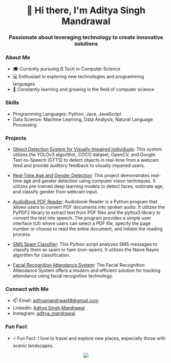 <div align="center">
  <h1>👋 Hi there, I'm Aditya Singh Mandrawal</h1>
  <h3>Passionate about leveraging technology to create innovative solutions</h3>
</div>

### About Me
- 🎓 Currently pursuing B.Tech in Computer Science
- 💻 Enthusiast in exploring new technologies and programming languages
- 🌱 Constantly learning and growing in the field of computer science

### Skills
- Programming Languages: Python, Java, JavaScript
- Data Science: Machine Learning, Data Analysis, Natural Language Processing

### Projects

- [Object Detection System for Visually Impaired Individuals](https://github.com/AdityaSinghMandrawal/Object-Detection-System-using-YOLO-V3): This system utilizes the YOLOv3 algorithm, COCO dataset, OpenCV, and Google Text-to-Speech (GTTS) to detect objects in real-time from a webcam feed and provide auditory feedback to visually impaired users.

- [Real-Time Age and Gender Detection](https://github.com/AdityaSinghMandrawal/Age-and-Gender-Detection-System): This project demonstrates real-time age and gender detection using computer vision techniques. It utilizes pre-trained deep learning models to detect faces, estimate age, and classify gender from webcam input.

- [AudioBook PDF Reader](https://github.com/AdityaSinghMandrawal/-AudioPDF-Your-Personal-PDF-Audiobook-Reader-): Audiobook Reader is a Python program that allows users to convert PDF documents into spoken audio. It utilizes the PyPDF2 library to extract text from PDF files and the pyttsx3 library to convert the text into speech. The program provides a simple user interface (UI) where users can select a PDF file, specify the page number or choose to read the entire document, and initiate the reading process.

- [SMS Spam Classifier](https://github.com/AdityaSinghMandrawal/Smart-Spam-Classifier-for-SMS-Enhancing-Message-Filtering-Efficiency): This Python script analyzes SMS messages to classify them as spam or ham (non-spam). It utilizes the Naive Bayes algorithm for classification.

- [Facial Recognition Attendance System](https://github.com/AdityaSinghMandrawal/Facial-Recognition-Attendance-System-Enhancing-Efficiency-and-Security): The Facial Recognition Attendance System offers a modern and efficient solution for tracking attendance using facial recognition technology.

### Connect with Me
- 📫 Email: adityamandrwal49@gmail.com
- LinkedIn: [Aditya Singh Mandrawal](https://www.linkedin.com/in/aditya-singh-mandrawal-b37555268/)
- Instagram: [aditya_mandrawal](https://www.instagram.com/aditya_mandrawal?igsh=MWpvOG4xanQyaDZjOQ==)

### Fun Fact
- ⚡ Fun Fact: I love to travel and explore new places, especially those with scenic landscapes.

<div align="center">
  <img src="https://github-readme-stats.vercel.app/api?username=AdityaSinghMandrawal&show_icons=true&theme=radical" />
</div>
